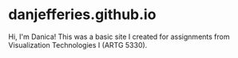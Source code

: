 # danjefferies.github.io

Hi, I'm Danica! This was a basic site I created for assignments from Visualization Technologies I (ARTG 5330). 
